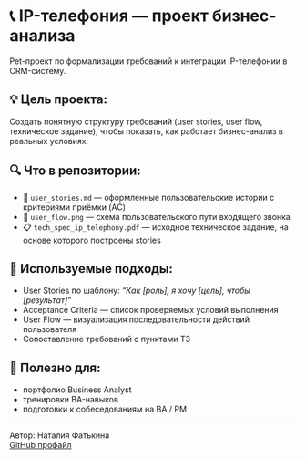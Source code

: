 # 📞 IP-телефония — проект бизнес-анализа

Pet-проект по формализации требований к интеграции IP-телефонии в CRM-систему.  

## 💡 Цель проекта:
Создать понятную структуру требований (user stories, user flow, техническое задание), чтобы показать, как работает бизнес-анализ в реальных условиях.

## 🔍 Что в репозитории:

- 📄 `user_stories.md` — оформленные пользовательские истории с критериями приёмки (AC)
- 🧭 `user_flow.png` — схема пользовательского пути входящего звонка
- 📋 `tech_spec_ip_telephony.pdf` — исходное техническое задание, на основе которого построены stories

## 🔧 Используемые подходы:

- User Stories по шаблону: _“Как [роль], я хочу [цель], чтобы [результат]”_  
- Acceptance Criteria — список проверяемых условий выполнения  
- User Flow — визуализация последовательности действий пользователя  
- Сопоставление требований с пунктами ТЗ

## 📎 Полезно для:
- портфолио Business Analyst  
- тренировки BA-навыков  
- подготовки к собеседованиям на BA / PM

---
Автор: Наталия Фатькина  
[GitHub профайл](https://github.com/nataliafatkina)
